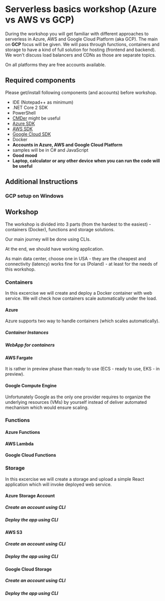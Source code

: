 # Serverless basics workshop (Azure vs AWS vs GCP)

During the workshop you will get familiar with different approaches to serverless in Azure, AWS and Google Cloud Platform (aka GCP). The main on **GCP** focus will be given. We will pass through functions, containers and storage to have a kind of full solution for hosting (frontend and backend). We won't discuss load balancers and CDNs as those are separate topics.

On all platforms they are free accounts available.

## Required components

Please get/install following components (and accounts) before workshop.

* IDE (Notepad++ as minimum)
* .NET Core 2 SDK
* PowerShell
* [CMDer](http://cmder.net/) might be useful
* [Azure SDK](https://azure.microsoft.com/pl-pl/downloads/)
* [AWS SDK](https://aws.amazon.com/tools/)
* [Google Cloud SDK](https://cloud.google.com/sdk/)
* Docker
* **Accounts in Azure, AWS and Google Cloud Platform**
* samples will be in C# and JavaScript
* **Good mood**
* **Laptop, calculator or any other device when you can run the code will be useful**

## Additional Instructions
### GCP setup on Windows


## Workshop

The workshop is divided into 3 parts (from the hardest to the easiest) - containers (Docker), functions and storage solutions.

Our main journey will be done using CLIs.

At the end, we should have working application.

As main data center, choose one in USA - they are the cheapest and connectivity (latency) works fine for us (Poland) - at least for the needs of this workshop.

### Containers

In this excercise we will create and deploy a Docker container with web service. We will check how containers scale automatically under the load.

#### Azure

Azure supports two way to handle containers (which scales automatically).

##### Container Instances

>

##### WebApp for containers

#### AWS Fargate

It is rather in preview phase than ready to use (ECS - ready to use, EKS - in preview).

#### Google Compute Engine

Unfortunately Google as the only one provider requires to organize the underlying resources (VMs) by yourself instead of deliver automated mechanism which would ensure scaling.

### Functions

#### Azure Functions

#### AWS Lambda

#### Google Cloud Functions


### Storage

In this excercise we will create a storage and upload a simple React application which will invoke deployed web service.

#### Azure Storage Account

##### Create an account using CLI

##### Deploy the app using CLI

#### AWS S3

##### Create an account using CLI

##### Deploy the app using CLI

#### Google Cloud Storage

##### Create an account using CLI

##### Deploy the app using CLI